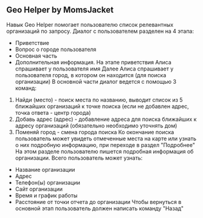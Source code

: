Geo Helper by MomsJacket
-----------
Навык Geo Helper помогает пользователю список релевантных организаций по запросу.
Диалог с пользователем разделен на 4 этапа: 
* Приветствие
* Вопрос о городе пользователя
* Основная часть
* Дополнительная информация.
На этапе приветствия Алиса спрашивает у пользователя имя
Далее Алиса спрашивает у пользователя город, в котором он находится (для поиска организации)
В основной части диалог ведется с помощью 3 команд:
1. Найди (место) - поиск места по названию, выводит список из 5 ближайших организаций к точке поиска (если не добавлен адрес, точка ответа - центр города)
2. Добавь адрес (адрес) - добавление адреса для поиска ближайших к адресу организаций (обязательно необходимо уточнять дом)
3. Поменяй город - смена города поиска
Ко окончание поиска пользователь может увидеть отмеченные места на карте или узнать о них подробную информацию, при переходе в раздел "Подробнее"
На этом разделе пользователю пишется подробная информация об организации.
Всего пользователь может узнать:
* Название организации
* Адрес
* Телефон(ы) организации
* Сайт организации
* Время и график работы
* Расстояние от точки отчета до организации
Чтобы вернуться в основной этап пользователь должен написать команду "Назад"
